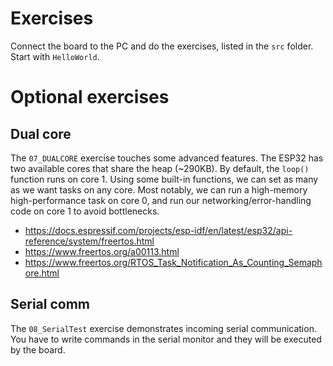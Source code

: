 # Exercises
Connect the board to the PC and do the exercises, listed in the `src` folder. Start with `HelloWorld`.

# Optional exercises
## Dual core
The `07_DUALCORE` exercise touches some advanced features. The ESP32 has two available cores that share the heap (~290KB). By default, the `loop()` function runs on core 1. Using some built-in functions, we can set as many as we want tasks on any core. Most notably, we can run a high-memory high-performance task on core 0, and run our networking/error-handling code on core 1 to avoid bottlenecks.

- https://docs.espressif.com/projects/esp-idf/en/latest/esp32/api-reference/system/freertos.html
- https://www.freertos.org/a00113.html
- https://www.freertos.org/RTOS_Task_Notification_As_Counting_Semaphore.html

## Serial comm
The `08_SerialTest` exercise demonstrates incoming serial communication. You have to write commands in the serial monitor and they will be executed by the board.

